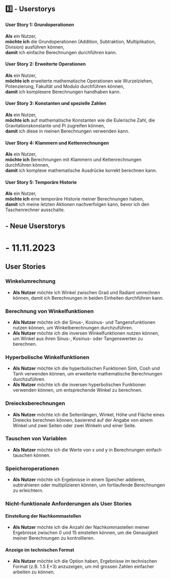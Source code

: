 ## 3️⃣ - Userstorys
#### User Story 1: Grundoperationen

**Als** ein Nutzer,  
**möchte ich** die Grundoperationen (Addition, Subtraktion, Multiplikation, Division) ausführen können,  
**damit** ich einfache Berechnungen durchführen kann.

#### User Story 2: Erweiterte Operationen

**Als** ein Nutzer,  
**möchte ich** erweiterte mathematische Operationen wie Wurzelziehen, Potenzierung, Fakultät und Modulo durchführen können,  
**damit** ich komplexere Berechnungen handhaben kann.

#### User Story 3: Konstanten und spezielle Zahlen

**Als** ein Nutzer,  
**möchte ich** auf mathematische Konstanten wie die Eulerische Zahl, die Gravitationskonstante und Pi zugreifen können,  
**damit** ich diese in meinen Berechnungen verwenden kann.

#### User Story 4: Klammern und Kettenrechnungen

**Als** ein Nutzer,  
**möchte ich** Berechnungen mit Klammern und Kettenrechnungen durchführen können,  
**damit** ich komplexe mathematische Ausdrücke korrekt berechnen kann.

#### User Story 5: Temporäre Historie

**Als** ein Nutzer,  
**möchte ich** eine temporäre Historie meiner Berechnungen haben,  
**damit** ich meine letzten Aktionen nachverfolgen kann, bevor ich den Taschenrechner ausschalte.

## - Neue Userstorys
# - 11.11.2023
## User Stories

### Winkelumrechnung
- **Als Nutzer** möchte ich Winkel zwischen Grad und Radiant umrechnen können, damit ich Berechnungen in beiden Einheiten durchführen kann.

### Berechnung von Winkelfunktionen
- **Als Nutzer** möchte ich die Sinus-, Kosinus- und Tangensfunktionen nutzen können, um Winkelberechnungen durchzuführen.
- **Als Nutzer** möchte ich die inversen Winkelfunktionen nutzen können, um Winkel aus ihren Sinus-, Kosinus- oder Tangenswerten zu berechnen.

### Hyperbolische Winkelfunktionen
- **Als Nutzer** möchte ich die hyperbolischen Funktionen Sinh, Cosh und Tanh verwenden können, um erweiterte mathematische Berechnungen durchzuführen.
- **Als Nutzer** möchte ich die inversen hyperbolischen Funktionen verwenden können, um entsprechende Winkel zu berechnen.

### Dreiecksberechnungen
- **Als Nutzer** möchte ich die Seitenlängen, Winkel, Höhe und Fläche eines Dreiecks berechnen können, basierend auf der Angabe von einem Winkel und zwei Seiten oder zwei Winkeln und einer Seite.

### Tauschen von Variablen
- **Als Nutzer** möchte ich die Werte von x und y in Berechnungen einfach tauschen können.

### Speicheroperationen
- **Als Nutzer** möchte ich Ergebnisse in einem Speicher addieren, subtrahieren oder multiplizieren können, um fortlaufende Berechnungen zu erleichtern.

### Nicht-funktionale Anforderungen als User Stories

#### Einstellung der Nachkommastellen
- **Als Nutzer** möchte ich die Anzahl der Nachkommastellen meiner Ergebnisse zwischen 0 und 15 einstellen können, um die Genauigkeit meiner Berechnungen zu kontrollieren.

#### Anzeige im technischen Format
- **Als Nutzer** möchte ich die Option haben, Ergebnisse im technischen Format (z.B. 1.5 E+3) anzuzeigen, um mit grossen Zahlen einfacher arbeiten zu können.
